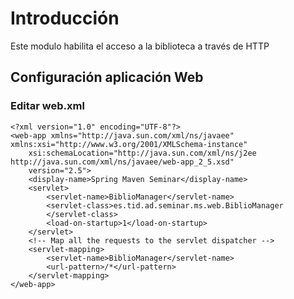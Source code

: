 

# Introducción #
Este modulo habilita el acceso a la biblioteca a través de HTTP




## Configuración aplicación Web ##
### Editar web.xml ###
```
<?xml version="1.0" encoding="UTF-8"?>
<web-app xmlns="http://java.sun.com/xml/ns/javaee" xmlns:xsi="http://www.w3.org/2001/XMLSchema-instance"
    xsi:schemaLocation="http://java.sun.com/xml/ns/j2ee http://java.sun.com/xml/ns/javaee/web-app_2_5.xsd"
    version="2.5">
    <display-name>Spring Maven Seminar</display-name>
    <servlet>
        <servlet-name>BiblioManager</servlet-name>
        <servlet-class>es.tid.ad.seminar.ms.web.BiblioManager
        </servlet-class>
        <load-on-startup>1</load-on-startup>
    </servlet>
    <!-- Map all the requests to the servlet dispatcher -->
    <servlet-mapping>
        <servlet-name>BiblioManager</servlet-name>
        <url-pattern>/*</url-pattern>
    </servlet-mapping>
</web-app>
```